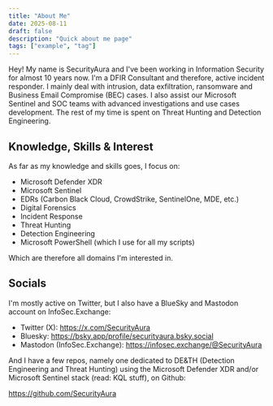 ```yaml
---
title: "About Me"
date: 2025-08-11
draft: false
description: "Quick about me page"
tags: ["example", "tag"]
---
```


Hey! My name is SecurityAura and I've been working in Information Security for almost 10 years now. I'm a DFIR Consultant and therefore, active incident responder. I mainly deal with intrusion, data exfiltration, ransomware and Business Email Compromise (BEC) cases. I also assist our Microsoft Sentinel and SOC teams with advanced investigations and use cases development. The rest of my time is spent on Threat Hunting and Detection Engineering.

## Knowledge, Skills & Interest

As far as my knowledge and skills goes, I focus on:

- Microsoft Defender XDR
- Microsoft Sentinel
- EDRs (Carbon Black Cloud, CrowdStrike, SentinelOne, MDE, etc.)
- Digital Forensics
- Incident Response
- Threat Hunting
- Detection Engineering
- Microsoft PowerShell (which I use for all my scripts)

Which are therefore all domains I'm interested in.

## Socials

I'm mostly active on Twitter, but I also have a BlueSky and Mastodon account on InfoSec.Exchange:

- Twitter (X): https://x.com/SecurityAura
- Bluesky: https://bsky.app/profile/securityaura.bsky.social
- Mastodon (InfoSec.Exchange): https://infosec.exchange/@SecurityAura

And I have a few repos, namely one dedicated to DE&TH (Detection Engineering and Threat Hunting) using the Microsoft Defender XDR and/or Microsoft Sentinel stack (read: KQL stuff), on Github:

https://github.com/SecurityAura